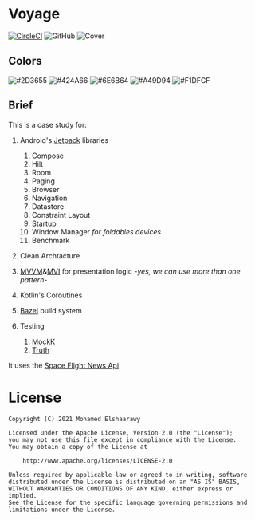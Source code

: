# Voyage
[![CircleCI](https://circleci.com/gh/Mohamed-Elshaarawy/Voyage/tree/master.svg?style=shield )](https://circleci.com/gh/Mohamed-Elshaarawy/Voyage/tree/master)
![GitHub](https://img.shields.io/github/license/Mohamed-Elshaarawy/Voyage)
![Cover](./designs/voyage_cover.png)

## Colors
![#2D3655](http://placehold.it/150x40/2D3655/FFFFFF?text=2D3655)
![#424A66](http://placehold.it/150x40/424A66/FFFFFF?text=424A66)
![#6E6B64](http://placehold.it/150x40/6E6B64/FFFFFF?text=6E6B64)
![#A49D94](http://placehold.it/150x40/A49D94/FFFFFF?text=A49D94)
![#F1DFCF](http://placehold.it/150x40/F1DFCF/FFFFFF?text=F1DFCF)

## Brief
This is a case study for:
1. Android's [Jetpack](https://developer.android.com/jetpack?gclid=CjwKCAjw7--KBhAMEiwAxfpkWBXrXwunvBWDAlvA7MEPjgEx7sdOEpR1-wYX-JShxNisk70XTgJNxhoCSyYQAvD_BwE&gclsrc=aw.ds) libraries
    1. Compose
    2. Hilt
    3. Room
    4. Paging
    5. Browser
    6. Navigation
    7. Datastore
    8. Constraint Layout
    9. Startup
    10. Window Manager _for foldables devices_
    11. Benchmark

2. Clean Archtacture
3. [MVVM](https://en.wikipedia.org/wiki/Model%E2%80%93view%E2%80%93viewmodel)&[MVI](https://proandroiddev.com/android-model-view-intent-with-kotlin-flow-ca5945316ec)  for presentation logic _-yes, we can use more than one pattern-_
4. Kotlin's Coroutines
5. [Bazel](https://bazel.build/) build system
6. Testing
    1. [MockK](https://github.com/mockk/mockk)
    2. [Truth](https://truth.dev/)

It uses the [Space Flight News Api](https://www.spaceflightnewsapi.net/)

License
=======
    Copyright (C) 2021 Mohamed Elshaarawy

    Licensed under the Apache License, Version 2.0 (the "License");
    you may not use this file except in compliance with the License.
    You may obtain a copy of the License at

        http://www.apache.org/licenses/LICENSE-2.0

    Unless required by applicable law or agreed to in writing, software
    distributed under the License is distributed on an "AS IS" BASIS,
    WITHOUT WARRANTIES OR CONDITIONS OF ANY KIND, either express or implied.
    See the License for the specific language governing permissions and
    limitations under the License.
